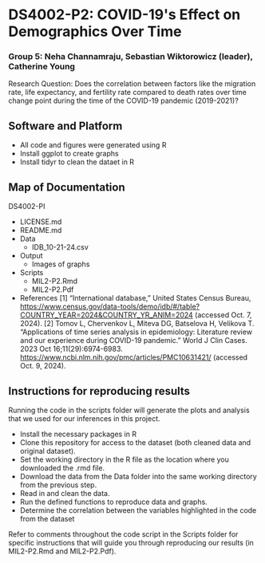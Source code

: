# DS4002-P2: COVID-19's Effect on Demographics Over Time
### Group 5: Neha Channamraju, Sebastian Wiktorowicz (leader), Catherine Young
Research Question: Does the correlation between factors like the migration rate, life expectancy, and fertility rate compared to death rates over time change point during the time of the COVID-19 pandemic (2019-2021)?

## Software and Platform
- All code and figures were generated using R
- Install ggplot to create graphs
- Install tidyr to clean the dataet in R

## Map of Documentation
DS4002-PI
- LICENSE.md
- README.md
- Data
  - IDB_10-21-24.csv
- Output
    - Images of graphs 
- Scripts
    - MIL2-P2.Rmd
    - MIL2-P2.Pdf
- References
[1] “International database,” United States Census Bureau, https://www.census.gov/data-tools/demo/idb/#/table?COUNTRY_YEAR=2024&COUNTRY_YR_ANIM=2024  (accessed Oct. 7, 2024). 
[2] Tomov L, Chervenkov L, Miteva DG, Batselova H, Velikova T. “Applications of time series analysis in epidemiology: Literature review and our experience during COVID-19 pandemic.” World J Clin Cases. 2023 Oct 16;11(29):6974-6983. https://www.ncbi.nlm.nih.gov/pmc/articles/PMC10631421/ (accessed Oct. 9, 2024).

## Instructions for reproducing results
Running the code in the scripts folder will generate the plots and analysis that we used for our inferences in this project. 

- Install the necessary packages in R
- Clone this repository for access to the dataset (both cleaned data and original dataset).
- Set the working directory in the R file as the location where you downloaded the .rmd file.
- Download the data from the Data folder into the same working directory from the previous step.
- Read in and clean the data.
- Run the defined functions to reproduce data and graphs.
- Determine the correlation between the variables highlighted in the code from the dataset

Refer to comments throughout the code script in the Scripts folder for specific instructions that will guide you through reproducing our results (in MIL2-P2.Rmd and MIL2-P2.Pdf).

